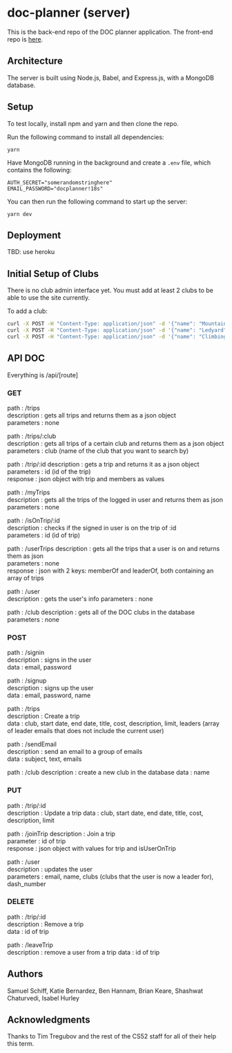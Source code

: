 # doc-planner (server)

This is the back-end repo of the DOC planner application. The front-end repo is 
[here](https://github.com/dartmouth-cs52-18S/project-api-doc-planner).

## Architecture

The server is built using Node.js, Babel, and Express.js, with a MongoDB database.

## Setup

To test locally, install npm and yarn and then clone the repo.

Run the following command to install all dependencies:
```
yarn
```

Have MongoDB running in the background and create a `.env` file, which contains the following:
```
AUTH_SECRET="somerandomstringhere"
EMAIL_PASSWORD="docplanner!18s"
```

You can then run the following command to start up the server:
```
yarn dev
```

## Deployment

TBD: use heroku

## Initial Setup of Clubs

There is no club admin interface yet. You must add at least 2 clubs to be able to use the site currently.

To add a club: 
```bash
curl -X POST -H "Content-Type: application/json" -d '{"name": "Mountaineering"}' "http://localhost:9090/api/club"
curl -X POST -H "Content-Type: application/json" -d '{"name": "Ledyard"}' "http://localhost:9090/api/club"
curl -X POST -H "Content-Type: application/json" -d '{"name": "Climbing"}' "http://localhost:9090/api/club"

```



## API DOC

Everything is /api/[route]

### GET
path : /trips  
description : gets all trips and returns them as a json object  
parameters : none  

path : /trips/:club  
description : gets all trips of a certain club and returns them as a json object  
parameters : club (name of the club that you want to search by)  

path : /trip/:id
description : gets a trip and returns it as a json object  
parameters : id (id of the trip)  
response : json object with trip and members as values

path : /myTrips  
description : gets all the trips of the logged in user and returns them as json  
parameters : none  

path : /isOnTrip/:id  
description : checks if the signed in user is on the trip of :id  
parameters : id (id of trip)  

path : /userTrips
description : gets all the trips that a user is on and returns them as json  
parameters : none  
response : json with 2 keys: memberOf and leaderOf, both containing an array of trips

path : /user  
description : gets the user's info
parameters : none

path : /club
description : gets all of the DOC clubs in the database
parameters : none

### POST
path : /signin  
description : signs in the user  
data : email, password  

path : /signup  
description : signs up the user  
data : email, password, name  

path : /trips  
description : Create a trip  
data : club, start date, end date, title, cost, description, limit, leaders (array of leader emails that does not include the current user)  

path : /sendEmail  
description : send an email to a group of emails  
data : subject, text, emails  

path : /club
description : create a new club in the database
data : name


### PUT
path : /trip/:id  
description : Update a trip
data : club, start date, end date, title, cost, description, limit

path : /joinTrip
description : Join a trip  
parameter : id of trip  
response : json object with values for trip and isUserOnTrip

path : /user  
description : updates the user  
parameters : email, name, clubs (clubs that the user is now a leader for), dash_number  


### DELETE
path : /trip/:id  
description : Remove a trip  
data : id of trip  

path : /leaveTrip  
description : remove a user from a trip
data : id of trip

## Authors

Samuel Schiff, Katie Bernardez, Ben Hannam, Brian Keare, Shashwat Chaturvedi, Isabel Hurley

## Acknowledgments

Thanks to Tim Tregubov and the rest of the CS52 staff for all of their help this term.
